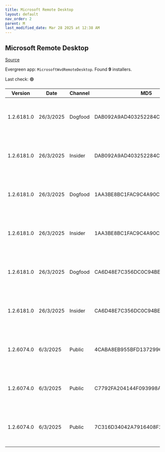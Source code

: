 ```yaml
---
title: Microsoft Remote Desktop
layout: default
nav_order: 2
parent: M
last_modified_date: Mar 28 2025 at 12:38 AM
---
```


## Microsoft Remote Desktop

[Source](https://docs.microsoft.com/en-us/azure/virtual-desktop/connect-windows-7-10)

Evergreen app: `MicrosoftWvdRemoteDesktop`. Found **9** installers.

Last check: 🟢

| Version    | Date      | Channel | MD5                              | Sha2                                                                                                                             | Architecture | URI                                                                                                                                                                                                                                                                  |
| ---------- | --------- | ------- | -------------------------------- | -------------------------------------------------------------------------------------------------------------------------------- | ------------ | -------------------------------------------------------------------------------------------------------------------------------------------------------------------------------------------------------------------------------------------------------------------- |
| 1.2.6181.0 | 26/3/2025 | Dogfood | DAB092A9AD403252284C9FFA45B8FEF6 | B9F8D3D03401C852669D29A20439929F4CF696AFA3136F99120956327BCC6F090B22F14A10C6CFCB566DB81A39EF99C9214C7E58E1A09267E53EF05D5176D79C | ARM64        | [https://res.cdn.office.net/remote-desktop-windows-client/be19d89a-b1fd-4261-b5d9-73fc7372d9dc/RemoteDesktop_1.2.6181.0_ARM64.msi](https://res.cdn.office.net/remote-desktop-windows-client/be19d89a-b1fd-4261-b5d9-73fc7372d9dc/RemoteDesktop_1.2.6181.0_ARM64.msi) |
| 1.2.6181.0 | 26/3/2025 | Insider | DAB092A9AD403252284C9FFA45B8FEF6 | B9F8D3D03401C852669D29A20439929F4CF696AFA3136F99120956327BCC6F090B22F14A10C6CFCB566DB81A39EF99C9214C7E58E1A09267E53EF05D5176D79C | ARM64        | [https://res.cdn.office.net/remote-desktop-windows-client/be19d89a-b1fd-4261-b5d9-73fc7372d9dc/RemoteDesktop_1.2.6181.0_ARM64.msi](https://res.cdn.office.net/remote-desktop-windows-client/be19d89a-b1fd-4261-b5d9-73fc7372d9dc/RemoteDesktop_1.2.6181.0_ARM64.msi) |
| 1.2.6181.0 | 26/3/2025 | Dogfood | 1AA3BE8BC1FAC9C4A90CEB14D6350607 | C88411A61303B1ADA0B5667B0EF95D0BB2C90B82A8C31E617B70B0C305E8A2D87C8076D8FE68F3D422387EF82FF9DE90C20A3E1EC1918F764E178F0B9445ADF4 | x64          | [https://res.cdn.office.net/remote-desktop-windows-client/2ffef7f0-f0ce-43e2-bdd0-ce36a10b7c18/RemoteDesktop_1.2.6181.0_x64.msi](https://res.cdn.office.net/remote-desktop-windows-client/2ffef7f0-f0ce-43e2-bdd0-ce36a10b7c18/RemoteDesktop_1.2.6181.0_x64.msi)     |
| 1.2.6181.0 | 26/3/2025 | Insider | 1AA3BE8BC1FAC9C4A90CEB14D6350607 | C88411A61303B1ADA0B5667B0EF95D0BB2C90B82A8C31E617B70B0C305E8A2D87C8076D8FE68F3D422387EF82FF9DE90C20A3E1EC1918F764E178F0B9445ADF4 | x64          | [https://res.cdn.office.net/remote-desktop-windows-client/2ffef7f0-f0ce-43e2-bdd0-ce36a10b7c18/RemoteDesktop_1.2.6181.0_x64.msi](https://res.cdn.office.net/remote-desktop-windows-client/2ffef7f0-f0ce-43e2-bdd0-ce36a10b7c18/RemoteDesktop_1.2.6181.0_x64.msi)     |
| 1.2.6181.0 | 26/3/2025 | Dogfood | CA6D48E7C356DC0C94BEAE2E4EA18718 | 09A014C4342B5962003E722621B2B3F365F604052AEF5A50CEE47310C58803B0D2439B23A3FD126EDCF4EEDCC0611EEEE1ABB59F0E207189F49E7805FF924666 | x86          | [https://res.cdn.office.net/remote-desktop-windows-client/47e5998b-5874-4a94-ac2f-2bd7ac150c6d/RemoteDesktop_1.2.6181.0_x86.msi](https://res.cdn.office.net/remote-desktop-windows-client/47e5998b-5874-4a94-ac2f-2bd7ac150c6d/RemoteDesktop_1.2.6181.0_x86.msi)     |
| 1.2.6181.0 | 26/3/2025 | Insider | CA6D48E7C356DC0C94BEAE2E4EA18718 | 09A014C4342B5962003E722621B2B3F365F604052AEF5A50CEE47310C58803B0D2439B23A3FD126EDCF4EEDCC0611EEEE1ABB59F0E207189F49E7805FF924666 | x86          | [https://res.cdn.office.net/remote-desktop-windows-client/47e5998b-5874-4a94-ac2f-2bd7ac150c6d/RemoteDesktop_1.2.6181.0_x86.msi](https://res.cdn.office.net/remote-desktop-windows-client/47e5998b-5874-4a94-ac2f-2bd7ac150c6d/RemoteDesktop_1.2.6181.0_x86.msi)     |
| 1.2.6074.0 | 6/3/2025  | Public  | 4CABA8EB955BFD1372996B20DF41FB1F | 2AFD6319F964ADB1F4408ADB6A7693F176D82148EAA4DBF73C1055FE445A7C2629DEF4CBF6646CE74E53DF9646E659F4CE59F8E17EDC9A4339BDF40542E132AD | ARM64        | [https://res.cdn.office.net/remote-desktop-windows-client/fcc3badd-3b41-4cf9-942d-7c5ef1cdef86/RemoteDesktop_1.2.6074.0_ARM64.msi](https://res.cdn.office.net/remote-desktop-windows-client/fcc3badd-3b41-4cf9-942d-7c5ef1cdef86/RemoteDesktop_1.2.6074.0_ARM64.msi) |
| 1.2.6074.0 | 6/3/2025  | Public  | C7792FA204144F093998A76CCD06BC82 | B63A1F9B82CBD425554CCCC208B10CE631464A50BF751ADF8FE2831BEB46D1EC16C2E7E48D393ED9C2CCB8BAF53C83B628892FF2D2EE01223EC7A0A1CC6393DB | x64          | [https://res.cdn.office.net/remote-desktop-windows-client/87155dfc-9097-4da4-8f73-34f6cc42c889/RemoteDesktop_1.2.6074.0_x64.msi](https://res.cdn.office.net/remote-desktop-windows-client/87155dfc-9097-4da4-8f73-34f6cc42c889/RemoteDesktop_1.2.6074.0_x64.msi)     |
| 1.2.6074.0 | 6/3/2025  | Public  | 7C316D34042A7916408F257935819D42 | BA9BB0FEE52B4034E46FDC610046A8B200C6A01033257248E729A17E6D3A73BDD62D5CECF43E9E12099C8FEB9B793BC9EDF9749F37342FAE99EA8DFAC65D6FB8 | x86          | [https://res.cdn.office.net/remote-desktop-windows-client/b3dc1767-3ed4-4d51-a277-762d88717d82/RemoteDesktop_1.2.6074.0_x86.msi](https://res.cdn.office.net/remote-desktop-windows-client/b3dc1767-3ed4-4d51-a277-762d88717d82/RemoteDesktop_1.2.6074.0_x86.msi)     |
